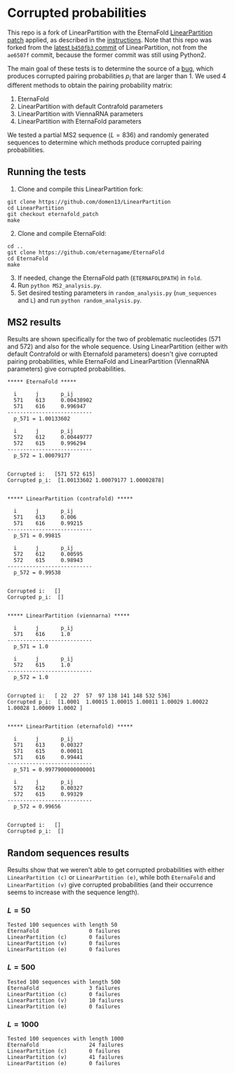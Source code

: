 # Corrupted probabilities

This repo is a fork of LinearPartition with the EternaFold [LinearPartition patch](https://github.com/eternagame/EternaFold/blob/master/LinearPartition-E.patch) applied, as described in the [instructions](https://github.com/eternagame/EternaFold/blob/master/README_LinearFold-E_patch.md). Note that this repo was forked from the [latest `b450fb3` commit](https://github.com/LinearFold/LinearPartition/commit/b450fb3e63189073b68d385589035f992080aa3a) of LinearPartition, not from the `ae6507f` commit, because the former commit was still using Python2.

The main goal of these tests is to determine the source of a [bug](https://github.com/eternagame/EternaFold/issues/2), which produces corrupted pairing probabilities $p_i$ that are larger than 1. We used 4 different methods to obtain the pairing probability matrix:

1. EternaFold
2. LinearPartition with default Contrafold parameters
2. LinearPartition with ViennaRNA parameters
2. LinearPartition with EternaFold parameters

We tested a partial MS2 sequence ($L=836$) and randomly generated sequences to determine which methods produce corrupted pairing probabilities.

## Running the tests
1. Clone and compile this LinearPartition fork:
````
git clone https://github.com/domen13/LinearPartition
cd LinearPartition
git checkout eternafold_patch
make
````
2. Clone and compile EternaFold:
````
cd ..
git clone https://github.com/eternagame/EternaFold
cd EternaFold
make
````

3. If needed, change the EternaFold path (`ETERNAFOLDPATH`) in `fold`.
5. Run `python MS2_analysis.py`.
5. Set desired testing parameters in `random_analysis.py` (`num_sequences` and `L`) and run `python random_analysis.py`.


## MS2 results

Results are shown specifically for the two of problematic nucleotides (571 and 572) and also for the whole sequence. Using LinearPartition (either with default Contrafold or with Eternafold parameters) doesn't give corrupted pairing probabilities, while EternaFold and LinearPartition (ViennaRNA parameters) give corrupted probabilities.

````
***** EternaFold *****

  i      j       p_ij
  571    613     0.00438902
  571    616     0.996947
---------------------------
  p_571 = 1.00133602 

  i      j       p_ij
  572    612     0.00449777
  572    615     0.996294
---------------------------
  p_572 = 1.00079177 


Corrupted i:   [571 572 615]
Corrupted p_i:  [1.00133602 1.00079177 1.00002878] 


***** LinearPartition (contrafold) *****

  i      j       p_ij
  571    613     0.006
  571    616     0.99215
---------------------------
  p_571 = 0.99815 

  i      j       p_ij
  572    612     0.00595
  572    615     0.98943
---------------------------
  p_572 = 0.99538 


Corrupted i:   []
Corrupted p_i:  [] 


***** LinearPartition (viennarna) *****

  i      j       p_ij
  571    616     1.0
---------------------------
  p_571 = 1.0 

  i      j       p_ij
  572    615     1.0
---------------------------
  p_572 = 1.0 


Corrupted i:   [ 22  27  57  97 138 141 148 532 536]
Corrupted p_i:  [1.0001  1.00015 1.00015 1.00011 1.00029 1.00022 1.00028 1.00009 1.0002 ] 


***** LinearPartition (eternafold) *****

  i      j       p_ij
  571    613     0.00327
  571    615     0.00011
  571    616     0.99441
---------------------------
  p_571 = 0.9977900000000001 

  i      j       p_ij
  572    612     0.00327
  572    615     0.99329
---------------------------
  p_572 = 0.99656 


Corrupted i:   []
Corrupted p_i:  [] 
````

## Random sequences results

Results show that we weren't able to get corrupted probabilities with either `LinearPartition (c)` or `LinearPartition (e)`, while both `EternaFold` and `LinearPartition (v)` give corrupted probabilities (and their occurrence seems to increase with the sequence length).

### $L=50$
````
Tested 100 sequences with length 50
EternaFold                0 failures
LinearPartition (c)       0 failures
LinearPartition (v)       0 failures
LinearPartition (e)       0 failures
````

### $L=500$
````
Tested 100 sequences with length 500
EternaFold                3 failures
LinearPartition (c)       0 failures
LinearPartition (v)       10 failures
LinearPartition (e)       0 failures
````

### $L=1000$
````
Tested 100 sequences with length 1000
EternaFold                24 failures
LinearPartition (c)       0 failures
LinearPartition (v)       41 failures
LinearPartition (e)       0 failures
````